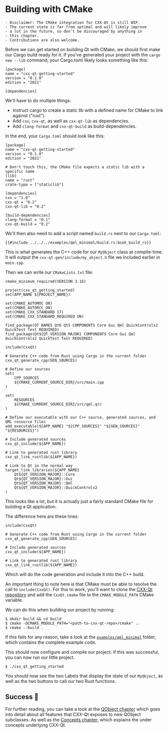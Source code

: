 <!--
SPDX-FileCopyrightText: 2022 Klarälvdalens Datakonsult AB, a KDAB Group company <info@kdab.com>
SPDX-FileContributor: Leon Matthes <leon.matthes@kdab.com>

SPDX-License-Identifier: MIT OR Apache-2.0
-->

# Building with CMake

```diff,ignore
- Disclaimer: The CMake integration for CXX-Qt is still WIP.
- The current state is far from optimal and will likely improve
- a lot in the future, so don't be discouraged by anything in
- this chapter.
- Contributions are also welcome.
```

Before we can get started on building Qt with CMake, we should first make our Cargo build ready for it.
If you've generated your project with the `cargo new --lib` command, your Cargo.toml likely looks something like this:
```toml,ignore
[package]
name = "cxx-qt-getting-started"
version = "0.1.0"
edition = "2021"

[dependencies]
```

We'll have to do multiple things:
- Instruct cargo to create a static lib with a defined name for CMake to link against ("rust").
- Add `cxx`, `cxx-qt`, as well as `cxx-qt-lib` as dependencies.
- Add `clang-format` and `cxx-qt-build` as build-dependencies.

In the end, your `Cargo.toml` should look like this:
```toml,ignore
[package]
name = "cxx-qt-getting-started"
version = "0.1.0"
edition = "2021"

# Don't touch this, the CMake file expects a static lib with a specific name
[lib]
name = "rust"
crate-type = ["staticlib"]

[dependencies]
cxx = "1.0"
cxx-qt = "0.2"
cxx-qt-lib = "0.2"

[build-dependencies]
clang-format = "0.1"
cxx-qt-build = "0.2"
```

We'll then also need to add a script named `build.rs` next to our `Cargo.toml`:
```rust,ignore
{{#include ../../../examples/qml_minimal/build.rs:book_build_rs}}
```
This is what generates the C++ code for our `MyObject` class at compile-time.
It will output the `cxx-qt-gen/include/my_object.h` file we included earlier in `main.cpp`.

Then we can write our `CMakeLists.txt` file:

```cmake,ignore
cmake_minimum_required(VERSION 3.16)

project(cxx_qt_getting_started)
set(APP_NAME ${PROJECT_NAME})

set(CMAKE_AUTOMOC ON)
set(CMAKE_AUTORCC ON)
set(CMAKE_CXX_STANDARD 17)
set(CMAKE_CXX_STANDARD_REQUIRED ON)

find_package(QT NAMES Qt6 Qt5 COMPONENTS Core Gui Qml QuickControls2 QuickTest Test REQUIRED)
find_package(Qt${QT_VERSION_MAJOR} COMPONENTS Core Gui Qml QuickControls2 QuickTest Test REQUIRED)

include(CxxQt)

# Generate C++ code from Rust using Cargo in the current folder
cxx_qt_generate_cpp(GEN_SOURCES)

# Define our sources
set(
    CPP_SOURCES
    ${CMAKE_CURRENT_SOURCE_DIR}/src/main.cpp
)

set(
    RESOURCES
    ${CMAKE_CURRENT_SOURCE_DIR}/src/qml.qrc
)

# Define our executable with our C++ source, generated sources, and QML resource files
add_executable(${APP_NAME} "${CPP_SOURCES}" "${GEN_SOURCES}" "${RESOURCES}")

# Include generated sources
cxx_qt_include(${APP_NAME})

# Link to generated rust library
cxx_qt_link_rustlib(${APP_NAME})

# Link to Qt in the normal way
target_link_libraries(${APP_NAME}
    Qt${QT_VERSION_MAJOR}::Core
    Qt${QT_VERSION_MAJOR}::Gui
    Qt${QT_VERSION_MAJOR}::Qml
    Qt${QT_VERSION_MAJOR}::QuickControls2
)
```

This looks like a lot, but it is actually just a fairly standard CMake file for building a Qt application.

The difference here are these lines:
```cmake,ignore
include(CxxQt)

# Generate C++ code from Rust using Cargo in the current folder
cxx_qt_generate_cpp(GEN_SOURCES)

# Include generated sources
cxx_qt_include(${APP_NAME})

# Link to generated rust library
cxx_qt_link_rustlib(${APP_NAME})
```

Which will do the code generation and include it into the C++ build.

An important thing to note here is that CMake must be able to resolve the call to `include(CxxQt)`.
For this to work, you'll want to clone the [CXX-Qt repository](https://github.com/KDAB/cxx-qt/) and add the `CxxQt.cmake` file to the `CMAKE_MODULE_PATH` CMake variable.

We can do this when building our project by running:
```shell
$ mkdir build && cd build
$ cmake -DCMAKE_MODULE_PATH="<path-to-cxx-qt-repo>/cmake" ..
$ cmake --build .
```
If this fails for any reason, take a look at the [`examples/qml_minimal`](https://github.com/KDAB/cxx-qt/tree/main/examples/qml_minimal) folder, which contains the complete example code.

This should now configure and compile our project.
If this was successful, you can now run our little project.
```shell
$ ./cxx_qt_getting_started
```

You should now see the two Labels that display the state of our `MyObject`, as well as the two buttons to call our two Rust functions.

## Success   🥳

For further reading, you can take a look at the [QObject chapter](../qobject/index.md) which goes into detail about all features that CXX-Qt exposes to new QObject subclasses.
As well as the [Concepts chapter](../concepts/index.md), which explains the under concepts underlying CXX-Qt.
